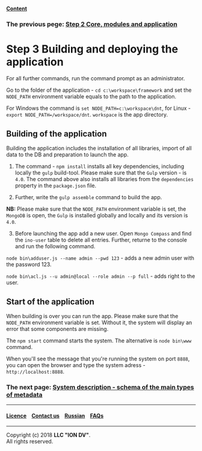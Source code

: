#### [Content](/docs/en/index.md)

### The previous pege: [Step 2 Core, modules and application](/docs/en/1_system_deployment/step2_project_with_modules.md)

# Step 3 Building and deploying the application

For all further commands, run the command prompt as an administrator.

Go to the folder of the application - `cd c:\workspace\framework` and set the `NODE_PATH` environment variable equals to the path to the application. 

 For Windows the command is `set NODE_PATH=c:\workspace\dnt`, for Linux - `export NODE_PATH=/workspace/dnt`. `workspace` is the app directory.

## Building of the application

Building the application includes the installation of all libraries, import of all data to the DB and preparation to launch the app.  

1. The command - `npm install` installs all key dependencies, including locally the `gulp` build-tool. Please make sure that the `Gulp` version - is `4.0`. The command above also installs all libraries from the `dependencies` property in the `package.json` file.

2. Further, write the `gulp assemble` command to build the app.

**NB:** Please make sure that the `NODE_PATH` environment variable is set, the `MongoDB` is open, the `Gulp` is installed globally and locally and its version is `4.0`.

3. Before launching the app add a new user. Open `Mongo Compass` and find the `ino-user` table to delete all entries. Further, returne to the console and run the following command. 

`node bin\adduser.js --name admin --pwd 123` - adds a new admin user with the password 123.

`node bin\acl.js --u admin@local --role admin --p full` - adds right to the user.

## Start of the application

When building is over you can run the app. Please make sure that the `NODE_PATH` environment variable is set. Without it, the system will display an error that some components are missing. 

The `npm start` command starts the system. The alternative is `node bin\www` command.  

When you'll see the message that you're running the system on port `8888`, you can open the browser and type the system adress - `http://localhost:8888`.   

### The next page: [System description - schema of the main types of metadata](/docs/en/2_system_description/metadata_structure/meta_scheme.md) 
--------------------------------------------------------------------------  


 #### [Licence](/LICENSE) &ensp;  [Contact us](https://iondv.ru/index.html) &ensp;  [Russian](/docs/ru/1_system_deployment/step3_building_and_running.md)   &ensp; [FAQs](/faqs.md)   <div><img src="https://mc.iondv.com/watch/local/docs/framework" style="position:absolute; left:-9999px;" height=1 width=1 alt="iondv metrics"></div>       



--------------------------------------------------------------------------  

Copyright (c) 2018 **LLC "ION DV"**.  
All rights reserved.  



